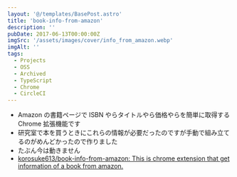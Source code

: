 ```yaml
---
layout: '@/templates/BasePost.astro'
title: 'book-info-from-amazon'
description: ''
pubDate: 2017-06-13T00:00:00Z
imgSrc: '/assets/images/cover/info_from_amazon.webp'
imgAlt: ''
tags:
  - Projects
  - OSS
  - Archived
  - TypeScript
  - Chrome
  - CircleCI
---
```


- Amazon の書籍ページで ISBN やらタイトルやら価格やらを簡単に取得する Chrome 拡張機能です
- 研究室で本を買うときにこれらの情報が必要だったのですが手動で組み立てるのがめんどかったので作りました
- たぶん今は動きません
- [korosuke613/book-info-from-amazon: This is chrome extension that get information of a book from amazon.](https://github.com/korosuke613/book-info-from-amazon)
